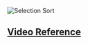 ![Selection Sort](https://user-images.githubusercontent.com/71629248/121025520-dc632500-c7c2-11eb-875d-919cd0d413d9.jpg)

## **[Video Reference](https://youtu.be/B-nqY6IYqVw)**
